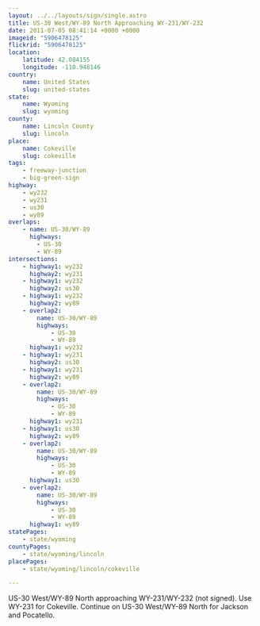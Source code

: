 ```yaml
---
layout: ../../layouts/sign/single.astro
title: US-30 West/WY-89 North Approaching WY-231/WY-232
date: 2011-07-05 08:41:14 +0000 +0000
imageid: "5906478125"
flickrid: "5906478125"
location:
    latitude: 42.084155
    longitude: -110.948146
country:
    name: United States
    slug: united-states
state:
    name: Wyoming
    slug: wyoming
county:
    name: Lincoln County
    slug: lincoln
place:
    name: Cokeville
    slug: cokeville
tags:
    - freeway-junction
    - big-green-sign
highway:
    - wy232
    - wy231
    - us30
    - wy89
overlaps:
    - name: US-30/WY-89
      highways:
        - US-30
        - WY-89
intersections:
    - highway1: wy232
      highway2: wy231
    - highway1: wy232
      highway2: us30
    - highway1: wy232
      highway2: wy89
    - overlap2:
        name: US-30/WY-89
        highways:
            - US-30
            - WY-89
      highway1: wy232
    - highway1: wy231
      highway2: us30
    - highway1: wy231
      highway2: wy89
    - overlap2:
        name: US-30/WY-89
        highways:
            - US-30
            - WY-89
      highway1: wy231
    - highway1: us30
      highway2: wy89
    - overlap2:
        name: US-30/WY-89
        highways:
            - US-30
            - WY-89
      highway1: us30
    - overlap2:
        name: US-30/WY-89
        highways:
            - US-30
            - WY-89
      highway1: wy89
statePages:
    - state/wyoming
countyPages:
    - state/wyoming/lincoln
placePages:
    - state/wyoming/lincoln/cokeville

---
```

US-30 West/WY-89 North approaching WY-231/WY-232 (not signed).  Use WY-231 for Cokeville.  Continue on US-30 West/WY-89 North for Jackson and Pocatello.
